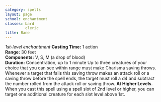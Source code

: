 ```yaml
---
category: spells
layout: page
school: enchantment
classes: bard
         cleric
title: Bane 
---
```

_1st-level enchantment_ 
**Casting Time:** 1 action   
**Range:** 30 feet   
**Components:** V, S, M (a drop of blood)   
**Duration:** Concentration, up to 1 minute 
Up to three creatures of your choice that you can see within range must make Charisma saving throws. Whenever a target that fails this saving throw makes an attack roll or a saving throw before the spell ends, the target must roll a d4 and subtract the number rolled from the attack roll or saving throw. 
**At Higher Levels.** When you cast this spell using a spell slot of 2nd level or higher, you can target one additional creature for each slot level above 1st. 
